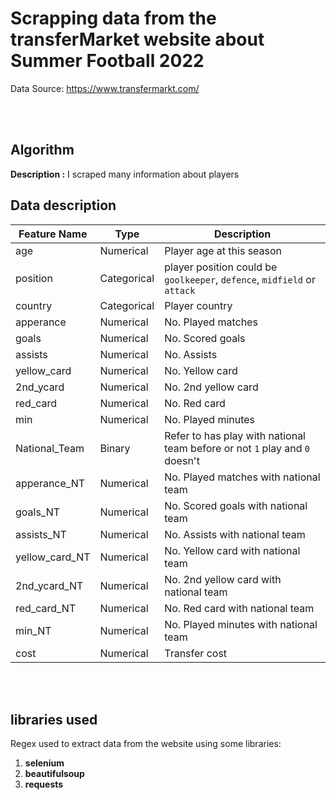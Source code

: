 # Scrapping data from the transferMarket website about Summer Football 2022
Data Source: https://www.transfermarkt.com/
    
</br>
</br>

## Algorithm
**Description :** I scraped many information about players 

## Data description
|Feature Name    |Type                           |Description                    |
|----------------|-------------------------------|-------------------------------|
|age             |Numerical                               |Player age at this season|
|position        |Categorical                             |player position could be `goolkeeper`, `defence`, `midfield` or `attack`|
|country         |Categorical                             |Player country        |
|apperance       |Numerical                               |No. Played matches    |
|goals           |Numerical                               |No. Scored goals      |
|assists         |Numerical                               |No. Assists           |
|yellow_card     |Numerical                               |No. Yellow card       |
|2nd_ycard       |Numerical                               |No. 2nd yellow card   |
|red_card        |Numerical                               |No. Red card          |
|min             |Numerical                               |No. Played minutes    |
|National_Team   |Binary                                  |Refer to has play with national team before or not `1` play and `0` doesn't|
|apperance_NT    |Numerical                               |No. Played matches with national team    |
|goals_NT        |Numerical                               |No. Scored goals with national team      |
|assists_NT      |Numerical                               |No. Assists with national team            |
|yellow_card_NT  |Numerical                               |No. Yellow card with national team        |
|2nd_ycard_NT    |Numerical                               |No. 2nd yellow card with national team    |
|red_card_NT	 |Numerical                               |No. Red card with national team           |
|min_NT	         |Numerical                               |No. Played minutes with national team     |	
|cost	         |Numerical                               |Transfer cost         |




</br>
</br>





	
	

## libraries used 
Regex used to extract data from the website using some libraries:
1. **selenium**
2. **beautifulsoup**
3. **requests**





